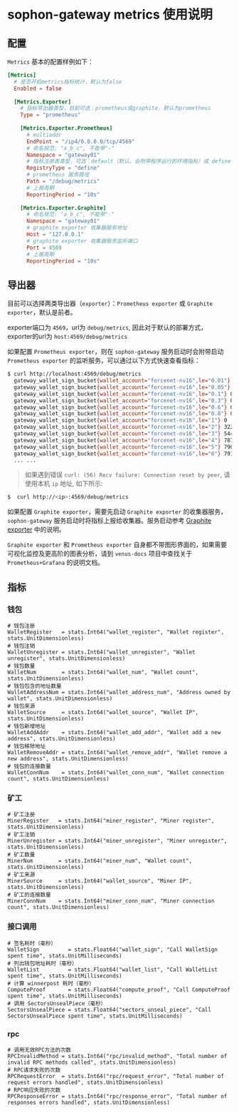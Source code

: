 # sophon-gateway metrics 使用说明

## 配置

`Metrics` 基本的配置样例如下：
```toml
[Metrics]
  # 是否开启metrics指标统计，默认为false
  Enabled = false
  
  [Metrics.Exporter]
    # 指标导出器类型，目前可选：prometheus或graphite，默认为prometheus
    Type = "prometheus"
    
    [Metrics.Exporter.Prometheus]
      # multiaddr
      EndPoint = "/ip4/0.0.0.0/tcp/4569"
      # 命名规范: "a_b_c", 不能带"-"
      Namespace = "gateway01" 
      # 指标注册表类型，可选：default（默认，会附带程序运行的环境指标）或 define（自定义）
      RegistryType = "define"
      # prometheus 服务路径
      Path = "/debug/metrics"
      # 上报周期
      ReportingPeriod = "10s"
      
    [Metrics.Exporter.Graphite]
      # 命名规范: "a_b_c", 不能带"-"
      Namespace = "gateway01" 
      # graphite exporter 收集器服务地址
      Host = "127.0.0.1"
      # graphite exporter 收集器服务监听端口
      Port = 4569
      # 上报周期
      ReportingPeriod = "10s"
```


## 导出器

目前可以选择两类导出器（`exporter`）：`Prometheus exporter` 或 `Graphite exporter`，默认是前者。

exporter端口为 `4569`，url为 `debug/metrics`, 因此对于默认的部署方式，exporter的url为 `host:4569/debug/metrics`

如果配置 `Prometheus exporter`，则在 `sophon-gateway` 服务启动时会附带启动 `Prometheus exporter` 的监听服务，可以通过以下方式快速查看指标：

```bash
$ curl http://localhost:4569/debug/metrics
  gateway_wallet_sign_bucket{wallet_account="forcenet-nv16",le="0.01"} 0
  gateway_wallet_sign_bucket{wallet_account="forcenet-nv16",le="0.05"} 0
  gateway_wallet_sign_bucket{wallet_account="forcenet-nv16",le="0.1"} 0
  gateway_wallet_sign_bucket{wallet_account="forcenet-nv16",le="0.3"} 0
  gateway_wallet_sign_bucket{wallet_account="forcenet-nv16",le="0.6"} 0
  gateway_wallet_sign_bucket{wallet_account="forcenet-nv16",le="0.8"} 0
  gateway_wallet_sign_bucket{wallet_account="forcenet-nv16",le="1"} 0
  gateway_wallet_sign_bucket{wallet_account="forcenet-nv16",le="2"} 322
  gateway_wallet_sign_bucket{wallet_account="forcenet-nv16",le="3"} 544
  gateway_wallet_sign_bucket{wallet_account="forcenet-nv16",le="4"} 787
  gateway_wallet_sign_bucket{wallet_account="forcenet-nv16",le="5"} 790
  gateway_wallet_sign_bucket{wallet_account="forcenet-nv16",le="6"} 791
  ... ...
```
> 如果遇到错误 `curl: (56) Recv failure: Connection reset by peer`, 请使用本机 `ip` 地址, 如下所示:
```bash
$  curl http://<ip>:4569/debug/metrics
```

如果配置 `Graphite exporter`，需要先启动 `Graphite exporter` 的收集器服务， `sophon-gateway` 服务启动时将指标上报给收集器。服务启动参考 [Graphite exporter](https://github.com/prometheus/graphite_exporter) 中的说明。

`Graphite exporter` 和 `Prometheus exporter` 自身都不带图形界面的，如果需要可视化监控及更高阶的图表分析，请到 `venus-docs` 项目中查找关于 `Prometheus+Grafana` 的说明文档。


## 指标

### 钱包

```
# 钱包注册
WalletRegister   = stats.Int64("wallet_register", "Wallet register", stats.UnitDimensionless)
# 钱包注销
WalletUnregister = stats.Int64("wallet_unregister", "Wallet unregister", stats.UnitDimensionless)
# 钱包数量
WalletNum        = stats.Int64("wallet_num", "Wallet count", stats.UnitDimensionless)
# 钱包包含的地址数量
WalletAddressNum = stats.Int64("wallet_address_num", "Address owned by wallet", stats.UnitDimensionless)
# 钱包来源
WalletSource     = stats.Int64("wallet_source", "Wallet IP", stats.UnitDimensionless)
# 钱包新增地址
WalletAddAddr    = stats.Int64("wallet_add_addr", "Wallet add a new address", stats.UnitDimensionless)
# 钱包移除地址
WalletRemoveAddr = stats.Int64("wallet_remove_addr", "Wallet remove a new address", stats.UnitDimensionless)
# 钱包的连接数量
WalletConnNum    = stats.Int64("wallet_conn_num", "Wallet connection count", stats.UnitDimensionless)
```

### 矿工

```
# 矿工注册
MinerRegister   = stats.Int64("miner_register", "Miner register", stats.UnitDimensionless)
# 矿工注销
MinerUnregister = stats.Int64("miner_unregister", "Miner unregister", stats.UnitDimensionless)
# 矿工数量
MinerNum        = stats.Int64("miner_num", "Wallet count", stats.UnitDimensionless)
# 矿工来源
MinerSource     = stats.Int64("wallet_source", "Miner IP", stats.UnitDimensionless)
# 矿工的连接数量
MinerConnNum    = stats.Int64("miner_conn_num", "Miner connection count", stats.UnitDimensionless)
```

### 接口调用

```
# 签名耗时（毫秒）
WalletSign         = stats.Float64("wallet_sign", "Call WalletSign spent time", stats.UnitMilliseconds)
# 列出钱包地址耗时（毫秒）
WalletList         = stats.Float64("wallet_list", "Call WalletList spent time", stats.UnitMilliseconds)
# 计算 winnerpost 耗时（毫秒）
ComputeProof       = stats.Float64("compute_proof", "Call ComputeProof spent time", stats.UnitMilliseconds)
# 调用 SectorsUnsealPiece（毫秒）
SectorsUnsealPiece = stats.Float64("sectors_unseal_piece", "Call SectorsUnsealPiece spent time", stats.UnitMilliseconds)
```

### rpc

```
# 调用无效RPC方法的次数
RPCInvalidMethod = stats.Int64("rpc/invalid_method", "Total number of invalid RPC methods called", stats.UnitDimensionless)
# RPC请求失败的次数
RPCRequestError  = stats.Int64("rpc/request_error", "Total number of request errors handled", stats.UnitDimensionless)
# RPC响应失败的次数
RPCResponseError = stats.Int64("rpc/response_error", "Total number of responses errors handled", stats.UnitDimensionless)
```
